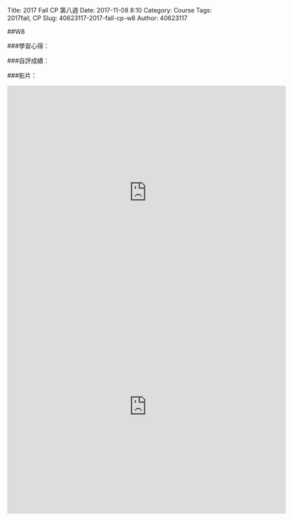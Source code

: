 Title: 2017 Fall CP 第八週
Date: 2017-11-08 8:10
Category: Course
Tags: 2017fall, CP
Slug: 40623117-2017-fall-cp-w8
Author: 40623117

##W8

<!-- PELICAN_END_SUMMARY -->

###學習心得：

###自評成績：

###影片：

<iframe src="https://player.vimeo.com/video/241864679" width="640" height="492" frameborder="0" webkitallowfullscreen mozallowfullscreen allowfullscreen></iframe>

<iframe src="https://player.vimeo.com/video/241864691" width="640" height="492" frameborder="0" webkitallowfullscreen mozallowfullscreen allowfullscreen></iframe>